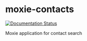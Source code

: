 moxie-contacts
==============

[![Documentation Status](https://readthedocs.org/projects/moxie-contacts/badge/?version=latest)](https://readthedocs.org/projects/moxie-contacts/?badge=latest)


Moxie application for contact search

